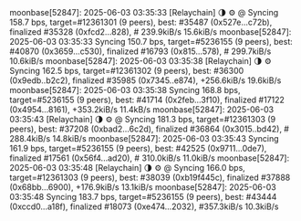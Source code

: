 <div id="termynal" data-termynal>
<span data-ty>moonbase[52847]: 2025-06-03 03:35:33 [Relaychain] 🌗 ⚙️ @ Syncing 158.7 bps, target=#12361301 (9 peers), best: #35487 (0x527e...c72b), finalized #35328 (0xfcd2...828), # 239.9kiB/s 15.6kiB/s</span>
<span data-ty>moonbase[52847]: 2025-06-03 03:35:33 Syncing 150.7 bps, target=#5236155 (9 peers), best: #40870 (0x3659...c530), finalized #16793 (0x815...578), # 299.7kiB/s 10.6kiB/s</span>
<span data-ty>moonbase[52847]: 2025-06-03 03:35:38 [Relaychain] 🌗 ⚙️ Syncing 162.5 bps, target=#12361302 (9 peers), best: #36300 (0x9edb..b2c2), finalized #35985 (0x7345..e874), +256.6kiB/s 19.6kiB/s</span>
<span data-ty>moonbase[52847]: 2025-06-03 03:35:38  Syncing 168.8 bps, target=#5236155 (9 peers), best: #41714 (0x2feb...3f10), finalized #17122 (0x4954...8161), +353.2kiB/s 11.4kB/s</span>
<span data-ty>moonbase[52847]: 2025-06-03 03:35:43 [Relaychain] 🌗 ⚙️ @ Syncing 181.3 bps, target=#12361303 (9 peers), best: #37208 (0xbad2...6c2d), finalized #36864 (0x3015..bd42), # 288.4kiB/s 14.8kiB/s</span>
<span data-ty>moonbase[52847]: 2025-06-03 03:35:43 Syncing 161.9 bps, target=#5236155 (9 peers), best: #42525 (0x9711...0de7), finalized #17561 (0x56f4...ad20), # 310.0kiB/s 11.0kiB/s</span>
<span data-ty>moonbase[52847]: 2025-06-03 03:35:48 [Relaychain] 🌗 ⚙️ @ Syncing 166.0 bps, target=#12361303 (9 peers), best: #38039 (0xb19f445c), finalized #37888 (0x68bb...6900), +176.9kiB/s 13.1kiB/s</span>
<span data-ty>moonbase[52847]: 2025-06-03 03:35:48 Syncing 183.7 bps, target=#5236155 (9 peers), best: #43444 (0xccd0...a18f), finalized #18073 (0xe474...2032), #357.3kiB/s 10.3kiB/s</span>
</div>
